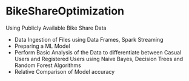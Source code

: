 # BikeShareOptimization

Using Publicly Available Bike Share Data 

- Data Ingestion of Files using Data Frames, Spark Streaming
- Preparing a ML Model 
- Perform Basic Analysis of the Data to differentiate between Casual Users and Registered Users using Naive Bayes, Decision Trees and Random Forest Algorithms
- Relative Comparison of Model accuracy
